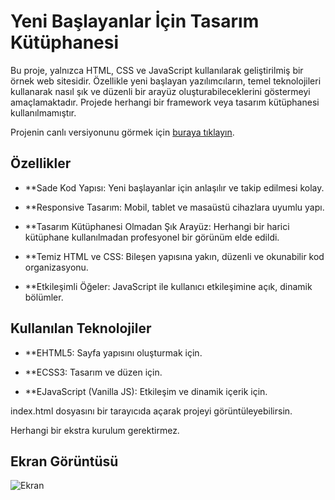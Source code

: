 # Yeni Başlayanlar İçin Tasarım Kütüphanesi 

Bu proje, yalnızca HTML, CSS ve JavaScript kullanılarak geliştirilmiş bir örnek web sitesidir. Özellikle yeni başlayan yazılımcıların, temel teknolojileri kullanarak nasıl şık ve düzenli bir arayüz oluşturabileceklerini göstermeyi amaçlamaktadır. Projede herhangi bir framework veya tasarım kütüphanesi kullanılmamıştır.

Projenin canlı versiyonunu görmek için [buraya tıklayın](https://tasar-m-k-t-phanesi.vercel.app/). 

## Özellikler
- **Sade Kod Yapısı: Yeni başlayanlar için anlaşılır ve takip edilmesi kolay.

- **Responsive Tasarım: Mobil, tablet ve masaüstü cihazlara uyumlu yapı.

- **Tasarım Kütüphanesi Olmadan Şık Arayüz: Herhangi bir harici kütüphane kullanılmadan profesyonel bir görünüm elde edildi.

- **Temiz HTML ve CSS: Bileşen yapısına yakın, düzenli ve okunabilir kod organizasyonu.

- **Etkileşimli Öğeler: JavaScript ile kullanıcı etkileşimine açık, dinamik bölümler.

## Kullanılan Teknolojiler
- **EHTML5: Sayfa yapısını oluşturmak için.

- **ECSS3: Tasarım ve düzen için.

- **EJavaScript (Vanilla JS): Etkileşim ve dinamik içerik için.

index.html dosyasını bir tarayıcıda açarak projeyi görüntüleyebilirsin.

Herhangi bir ekstra kurulum gerektirmez.

## Ekran Görüntüsü

![Ekran](/ekran1.png)

